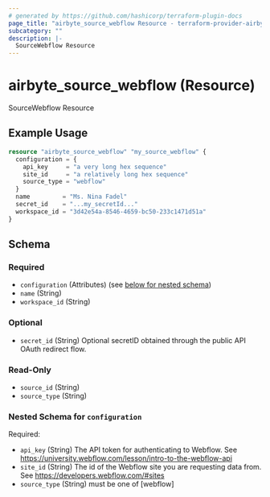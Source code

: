 ```yaml
---
# generated by https://github.com/hashicorp/terraform-plugin-docs
page_title: "airbyte_source_webflow Resource - terraform-provider-airbyte"
subcategory: ""
description: |-
  SourceWebflow Resource
---
```


# airbyte_source_webflow (Resource)

SourceWebflow Resource

## Example Usage

```terraform
resource "airbyte_source_webflow" "my_source_webflow" {
  configuration = {
    api_key     = "a very long hex sequence"
    site_id     = "a relatively long hex sequence"
    source_type = "webflow"
  }
  name         = "Ms. Nina Fadel"
  secret_id    = "...my_secretId..."
  workspace_id = "3d42e54a-8546-4659-bc50-233c1471d51a"
}
```

<!-- schema generated by tfplugindocs -->
## Schema

### Required

- `configuration` (Attributes) (see [below for nested schema](#nestedatt--configuration))
- `name` (String)
- `workspace_id` (String)

### Optional

- `secret_id` (String) Optional secretID obtained through the public API OAuth redirect flow.

### Read-Only

- `source_id` (String)
- `source_type` (String)

<a id="nestedatt--configuration"></a>
### Nested Schema for `configuration`

Required:

- `api_key` (String) The API token for authenticating to Webflow. See https://university.webflow.com/lesson/intro-to-the-webflow-api
- `site_id` (String) The id of the Webflow site you are requesting data from. See https://developers.webflow.com/#sites
- `source_type` (String) must be one of [webflow]


